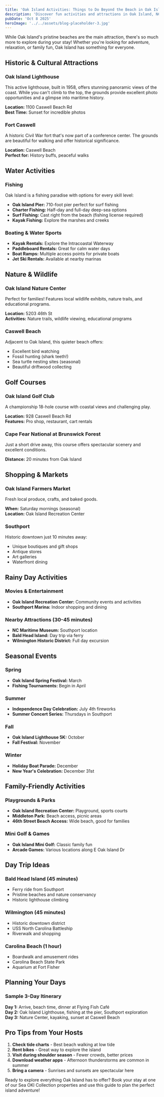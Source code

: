```yaml
---
title: 'Oak Island Activities: Things to Do Beyond the Beach in Oak Island, NC'
description: 'Discover fun activities and attractions in Oak Island, NC beyond the beach. Family-friendly activities, historic sites, fishing, golf, nature trails, and more. Plan your perfect Oak Island vacation itinerary.'
pubDate: 'Oct 8 2025'
heroImage: '../../assets/blog-placeholder-3.jpg'
---
```


While Oak Island's pristine beaches are the main attraction, there's so much more to explore during your stay! Whether you're looking for adventure, relaxation, or family fun, Oak Island has something for everyone.

## Historic & Cultural Attractions

### Oak Island Lighthouse
This active lighthouse, built in 1958, offers stunning panoramic views of the coast. While you can't climb to the top, the grounds provide excellent photo opportunities and a glimpse into maritime history.

**Location:** 1100 Caswell Beach Rd  
**Best Time:** Sunset for incredible photos

### Fort Caswell
A historic Civil War fort that's now part of a conference center. The grounds are beautiful for walking and offer historical significance.

**Location:** Caswell Beach  
**Perfect for:** History buffs, peaceful walks

## Water Activities

### Fishing
Oak Island is a fishing paradise with options for every skill level:

- **Oak Island Pier:** 710-foot pier perfect for surf fishing
- **Charter Fishing:** Half-day and full-day deep-sea options
- **Surf Fishing:** Cast right from the beach (fishing license required)
- **Kayak Fishing:** Explore the marshes and creeks

### Boating & Water Sports
- **Kayak Rentals:** Explore the Intracoastal Waterway
- **Paddleboard Rentals:** Great for calm water days
- **Boat Ramps:** Multiple access points for private boats
- **Jet Ski Rentals:** Available at nearby marinas

## Nature & Wildlife

### Oak Island Nature Center
Perfect for families! Features local wildlife exhibits, nature trails, and educational programs.

**Location:** 5203 46th St  
**Activities:** Nature trails, wildlife viewing, educational programs

### Caswell Beach
Adjacent to Oak Island, this quieter beach offers:
- Excellent bird watching
- Fossil hunting (shark teeth!)
- Sea turtle nesting sites (seasonal)
- Beautiful driftwood collecting

## Golf Courses

### Oak Island Golf Club
A championship 18-hole course with coastal views and challenging play.

**Location:** 928 Caswell Beach Rd  
**Features:** Pro shop, restaurant, cart rentals

### Cape Fear National at Brunswick Forest
Just a short drive away, this course offers spectacular scenery and excellent conditions.

**Distance:** 20 minutes from Oak Island

## Shopping & Markets

### Oak Island Farmers Market
Fresh local produce, crafts, and baked goods.

**When:** Saturday mornings (seasonal)  
**Location:** Oak Island Recreation Center

### Southport
Historic downtown just 10 minutes away:
- Unique boutiques and gift shops
- Antique stores
- Art galleries
- Waterfront dining

## Rainy Day Activities

### Movies & Entertainment
- **Oak Island Recreation Center:** Community events and activities
- **Southport Marina:** Indoor shopping and dining

### Nearby Attractions (30-45 minutes)
- **NC Maritime Museum:** Southport location
- **Bald Head Island:** Day trip via ferry
- **Wilmington Historic District:** Full day excursion

## Seasonal Events

### Spring
- **Oak Island Spring Festival:** March
- **Fishing Tournaments:** Begin in April

### Summer
- **Independence Day Celebration:** July 4th fireworks
- **Summer Concert Series:** Thursdays in Southport

### Fall
- **Oak Island Lighthouse 5K:** October
- **Fall Festival:** November

### Winter
- **Holiday Boat Parade:** December
- **New Year's Celebration:** December 31st

## Family-Friendly Activities

### Playgrounds & Parks
- **Oak Island Recreation Center:** Playground, sports courts
- **Middleton Park:** Beach access, picnic areas
- **46th Street Beach Access:** Wide beach, good for families

### Mini Golf & Games
- **Oak Island Mini Golf:** Classic family fun
- **Arcade Games:** Various locations along E Oak Island Dr

## Day Trip Ideas

### Bald Head Island (45 minutes)
- Ferry ride from Southport
- Pristine beaches and nature conservancy
- Historic lighthouse climbing

### Wilmington (45 minutes)
- Historic downtown district
- USS North Carolina Battleship
- Riverwalk and shopping

### Carolina Beach (1 hour)
- Boardwalk and amusement rides
- Carolina Beach State Park
- Aquarium at Fort Fisher

## Planning Your Days

### Sample 3-Day Itinerary
**Day 1:** Arrive, beach time, dinner at Flying Fish Café  
**Day 2:** Oak Island Lighthouse, fishing at the pier, Southport exploration  
**Day 3:** Nature Center, kayaking, sunset at Caswell Beach

## Pro Tips from Your Hosts

1. **Check tide charts** - Best beach walking at low tide
2. **Rent bikes** - Great way to explore the island
3. **Visit during shoulder season** - Fewer crowds, better prices
4. **Download weather apps** - Afternoon thunderstorms are common in summer
5. **Bring a camera** - Sunrises and sunsets are spectacular here

Ready to explore everything Oak Island has to offer? Book your stay at one of our Sea OKI Collection properties and use this guide to plan the perfect island adventure!